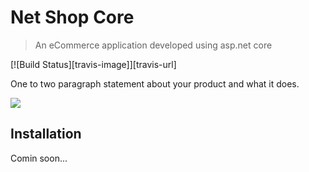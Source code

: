 
# Net Shop Core
> An eCommerce application developed using asp.net core

[![Build Status][travis-image]][travis-url]

One to two paragraph statement about your product and what it does.

![]([https://i.ibb.co/ZhKfW64/logo-banner.png](https://i.ibb.co/ZhKfW64/logo-banner.png))

## Installation

Comin soon...


